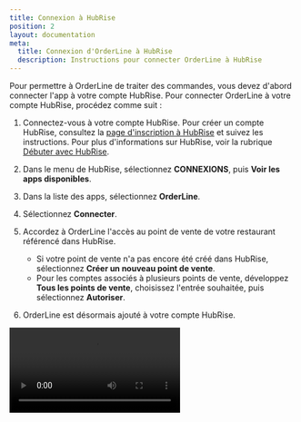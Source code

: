 ```yaml
---
title: Connexion à HubRise
position: 2
layout: documentation
meta:
  title: Connexion d'OrderLine à HubRise
  description: Instructions pour connecter OrderLine à HubRise
---
```


Pour permettre à OrderLine de traiter des commandes, vous devez d'abord connecter l'app à votre compte HubRise. Pour connecter OrderLine à votre compte HubRise, procédez comme suit :

1. Connectez-vous à votre compte HubRise. Pour créer un compte HubRise, consultez la [page d'inscription à HubRise](https://manager.hubrise.com/signup?locale=fr-FR) et suivez les instructions. Pour plus d'informations sur HubRise, voir la rubrique [Débuter avec HubRise](/docs/getting-started).

1. Dans le menu de HubRise, sélectionnez **CONNEXIONS**, puis **Voir les apps disponibles**.

1. Dans la liste des apps, sélectionnez **OrderLine**.

1. Sélectionnez **Connecter**.

1. Accordez à OrderLine l'accès au point de vente de votre restaurant référencé dans HubRise.

   - Si votre point de vente n'a pas encore été créé dans HubRise, sélectionnez **Créer un nouveau point de vente**.
   - Pour les comptes associés à plusieurs points de vente, développez **Tous les points de vente**, choisissez l'entrée souhaitée, puis sélectionnez **Autoriser**.

1. OrderLine est désormais ajouté à votre compte HubRise.

<video controls title="OrderLine Connection Example">
  <source src="../images/004-en-connect-orderline.webm" type="video/webm"/>
</video>
